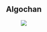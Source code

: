 <div align="center">
<h2>Algochan</h2>
<img src="https://raw.githubusercontent.com/cat-milk/Anime-Girls-Holding-Programming-Books/master/Algorithms/Miku_Reading_DPV.jpg">
</div>
